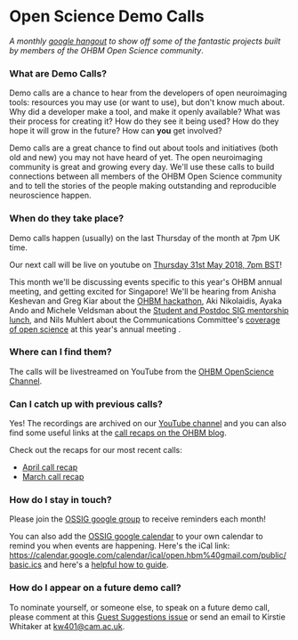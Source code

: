 # Open Science Demo Calls

*A monthly [google hangout](https://www.youtube.com/channel/UChvSitFvqGDeA1y7MJs4CGQ) to show off some of the fantastic projects built by members of the OHBM Open Science community*.

### What are Demo Calls?

Demo calls are a chance to hear from the developers of open neuroimaging tools: resources you may use (or want to use), but don't know much about. Why did a developer make a tool, and make it openly available? What was their process for creating it? How do they see it being used? How do they hope it will grow in the future? How can **you** get involved?

Demo calls are a great chance to find out about tools and initiatives (both old and new) you may not have heard of yet. The open neuroimaging community is great and growing every day. We'll use these calls to build connections between all members of the OHBM Open Science community and to tell the stories of the people making outstanding and reproducible neuroscience happen.

### When do they take place?

Demo calls happen (usually) on the last Thursday of the month at 7pm UK time.

Our next call will be live on youtube on [Thursday 31st May 2018, 7pm BST](https://www.timeanddate.com/worldclock/converter.html?iso=20180531T180000&p1=136)!

This month we'll be discussing events specific to this year's OHBM annual meeting, and getting excited for Singapore! We'll be hearing from Anisha Keshevan and Greg Kiar about the [OHBM hackathon](https://ohbm.github.io/hackathon2018/), Aki Nikolaidis, Ayaka Ando and Michele Veldsman about the [Student and Postdoc SIG mentorship lunch](https://www.eventbrite.com/e/lunch-with-mentors-tickets-43692724114), and Nils Muhlert about the Communications Committee's [coverage of open science](https://www.ohbmbrainmappingblog.com/blog/ohbm-hackathon-2017-a-first-timers-perspective) at this year's annual meeting . 

### Where can I find them?

The calls will be livestreamed on YouTube from the [OHBM OpenScience Channel](https://www.youtube.com/channel/UChvSitFvqGDeA1y7MJs4CGQ).

### Can I catch up with previous calls?

Yes! The recordings are archived on our [YouTube channel](https://www.youtube.com/channel/UChvSitFvqGDeA1y7MJs4CGQ) and you can also find some useful links at the [call recaps on the OHBM blog](https://www.ohbmbrainmappingblog.com/apps/search?q=%22demo+call%22).

Check out the recaps for our most recent calls:
* [April call recap](https://www.ohbmbrainmappingblog.com/blog/april-ohbm-open-science-demo-call)
* [March call recap](https://www.ohbmbrainmappingblog.com/blog/march-ohbm-open-science-demo-call)

### How do I stay in touch?

Please join the [OSSIG google group](https://groups.google.com/forum/?nomobile=true#!forum/open-hbm-notices) to receive reminders each month!

You can also add the [OSSIG google calendar](https://calendar.google.com/calendar/embed?src=open.hbm%40gmail.com) to your own calendar to remind you when events are happening. Here's the iCal link: https://calendar.google.com/calendar/ical/open.hbm%40gmail.com/public/basic.ics and here's a [helpful how to guide](https://www.lifewire.com/how-to-import-ics-calendar-files-in-ical-1172177).

### How do I appear on a future demo call?

To nominate yourself, or someone else, to speak on a future demo call, please comment at this [Guest Suggestions issue](https://github.com/ohbm/OpenScienceDemoCalls/issues/7) or send an email to Kirstie Whitaker at [kw401@cam.ac.uk](mailto:kw401@cam.ac.uk).
